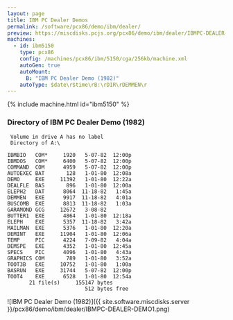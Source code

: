 ```yaml
---
layout: page
title: IBM PC Dealer Demos
permalink: /software/pcx86/demo/ibm/dealer/
preview: https://miscdisks.pcjs.org/pcx86/demo/ibm/dealer/IBMPC-DEALER-DEMO1.png
machines:
  - id: ibm5150
    type: pcx86
    config: /machines/pcx86/ibm/5150/cga/256kb/machine.xml
    autoGen: true
    autoMount:
      B: "IBM PC Dealer Demo (1982)"
    autoType: $date\r$time\rB:\rDIR\rDEMMEN\r
---
```


{% include machine.html id="ibm5150" %}

### Directory of IBM PC Dealer Demo (1982)

     Volume in drive A has no label
     Directory of A:\

    IBMBIO   COM*     1920   5-07-82  12:00p
    IBMDOS   COM*     6400   5-07-82  12:00p
    COMMAND  COM      4959   5-07-82  12:00p
    AUTOEXEC BAT       128   1-01-80  12:08a
    DEMO     EXE     11392   1-01-80  12:22a
    DEALFLE  BAS       896   1-01-80  12:00a
    ELEPH2   DAT      8064  11-18-82   1:45a
    DEMMEN   EXE      9917  11-18-82   4:01a
    BUSCOMB  EXE      8813  11-18-82   1:03a
    GARAMOND GCG     12672   3-08-82
    BUTTER1  EXE      4864   1-01-80  12:18a
    ELEPH    EXE      5357  11-18-82   3:42a
    MAILMAN  EXE      5376   1-01-80  12:20a
    DEMINT   EXE     11904   1-01-80  12:06a
    TEMP     PIC      4224   7-09-82   4:04a
    DEMSPE   EXE      4352   1-01-80  12:45a
    SPECS    PIC      4096   1-01-80   4:43a
    GRAPHICS COM       789   1-01-80   3:52a
    TOOT3B   EXE     10752   1-01-80   1:00a
    BASRUN   EXE     31744   5-07-82  12:00p
    TOOT4    EXE      6528   1-01-80  12:54a
           21 file(s)     155147 bytes
                             512 bytes free

![IBM PC Dealer Demo (1982)]({{ site.software.miscdisks.server }}/pcx86/demo/ibm/dealer/IBMPC-DEALER-DEMO1.png)
